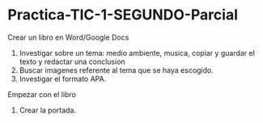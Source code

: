 # Practica-TIC-1-SEGUNDO-Parcial

Crear un libro en Word/Google Docs

1. Investigar sobre un tema: medio ambiente, musica, copiar y guardar el texto y redactar una conclusion
2. Buscar imagenes referente al tema que se haya escogido.
3. Investigar el formato APA.
   
Empezar con el libro

1. Crear la portada.
   
